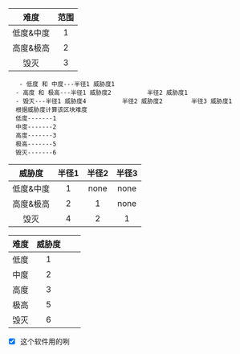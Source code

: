 
|难度  | 范围  |
|:---:|:---:| 
|低度&中度|1|
|高度&极高|2|
|毁灭|3|


       - 低度 和 中度---半径1 威胁度1
      - 高度 和 极高---半径1 威胁度2          半径2 威胁度1
      - 毁灭---半径1 威胁度4          半径2 威胁度2        半径3 威胁度1
      根据威胁度计算该区块难度
      低度-------1
      中度-------2
      高度-------3
      极高-------5
      毁灭-------6
  


| 威胁度  | 半径1  | 半径2  | 半径3  |  
|:---:|:---:|:---:|:---:|
|低度&中度|1|none|none|
|高度&极高|2|1|none|
|毁灭|4|2|1|  


| 难度  | 威胁度 |     |     |
| :-: | :-: | --- | --- |
| 低度  |  1  |     |     |
| 中度  |  2  |     |     |
| 高度  |  3  |     |     |
| 极高  |  5  |     |     |
| 毁灭  |  6  |     |     |



- [x] 这个软件用的咧